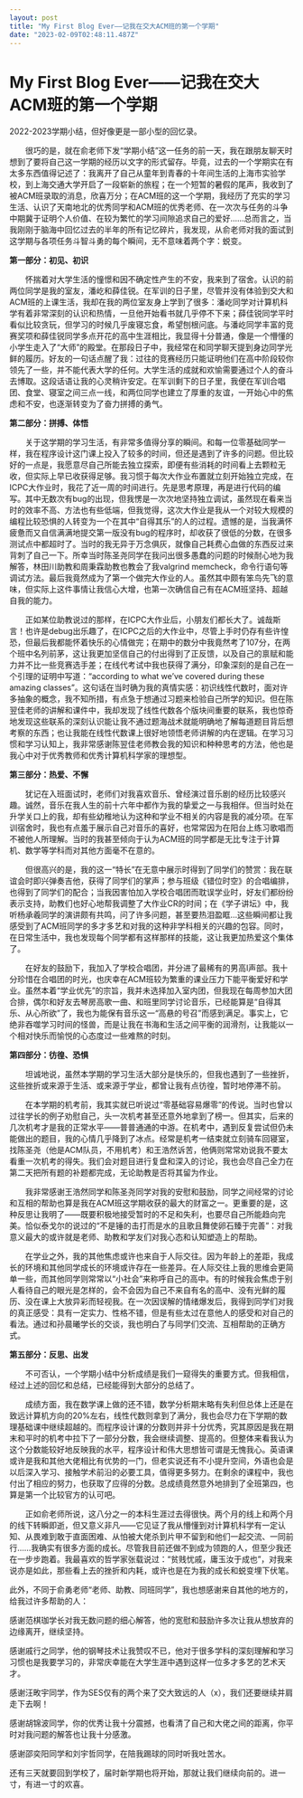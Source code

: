 ```yaml
---
layout: post
title: "My First Blog Ever——记我在交大ACM班的第一个学期"
date: "2023-02-09T02:48:11.487Z"
---
```

My First Blog Ever——记我在交大ACM班的第一个学期
===================================

2022-2023学期小结，但好像更是一部小型的回忆录。

　　很巧的是，就在俞老师下发“学期小结”这一任务的前一天，我在跟朋友聊天时想到了要将自己这一学期的经历以文字的形式留存。毕竟，过去的一个学期实在有太多东西值得记述了：我离开了自己从童年到青春的十年间生活的上海市实验学校，到上海交通大学开启了一段崭新的旅程；在一个短暂的暑假的尾声，我收到了被ACM班录取的消息，欣喜万分；在ACM班的这一个学期，我经历了充实的学习生活、认识了天南地北的优秀同学和ACM班的优秀老师、在一次次与任务的斗争中期冀于证明个人价值、在较为繁忙的学习间隙追求自己的爱好……总而言之，当我刚刚于脑海中回忆过去的半年的所有记忆碎片，我发现，从俞老师对我的面试到这学期与各项任务斗智斗勇的每个瞬间，无不意味着两个字：蜕变。

**第一部分：初见、初识**

　　怀揣着对大学生活的憧憬和因不确定性产生的不安，我来到了宿舍。认识的前两位同学是我的室友，潘屹和薛佳锐。在军训的日子里，尽管并没有体验到交大和ACM班的上课生活，我却在我的两位室友身上学到了很多：潘屹同学对计算机科学有着非常深刻的认识和热情，一旦他开始看书就几乎停不下来；薛佳锐同学平时看似比较贪玩，但学习的时候几乎废寝忘食，希望刨根问底。与潘屹同学丰富的竞赛奖项和薛佳锐同学多点开花的高中生涯相比，我显得十分普通，像是一个懵懂的小学生走入了“大师”的殿堂。在那段日子中，我经常在和同学聊天提到身边同学光鲜的履历。好友的一句话点醒了我：过往的竞赛经历只能证明他们在高中阶段较你领先了一些，并不能代表大学的任何。大学生活的成就和欢愉需要通过个人的奋斗去博取。这段话语让我的心灵稍许安定。在军训剩下的日子里，我便在军训合唱团、食堂、寝室之间三点一线，和两位同学也建立了厚重的友谊，一开始心中的焦虑和不安，也逐渐转变为了奋力拼搏的勇气。

**第二部分：拼搏、体悟**

　　关于这学期的学习生活，有非常多值得分享的瞬间。和每一位零基础同学一样，我在程序设计这门课上投入了较多的时间，但还是遇到了许多的问题。但比较好的一点是，我愿意尽自己所能去独立探索，即便有些消耗的时间看上去颗粒无收，但实际上早已收获得足够。我习惯于每次大作业布置就立刻开始独立完成，在ICPC大作业时，我花了近一周的时间进行。先是思考原理，再是进行代码的编写。其中无数次有bug的出现，但我愣是一次次地坚持独立调试，虽然现在看来当时的效率不高、方法也有些低端，但我觉得，这次大作业是我从一个对较大规模的编程比较恐惧的人转变为一个在其中“自得其乐”的人的过程。遗憾的是，当我满怀疲惫而又自信满满地提交第一版没有bug的程序时，却收获了很低的分数，在很多测试点中都超时了。当时的我无异于万念俱灰，就像自己耗费心血做的东西反过来背刺了自己一下。所幸当时陈圣尧同学在我问出很多愚蠢的问题的时候耐心地为我解答，林田川助教和周秉霖助教也教会了我valgrind memcheck，命令行语句等调试方法。最后我竟然成为了第一个做完大作业的人。虽然其中颇有笨鸟先飞的意味，但实际上这件事情让我信心大增，也第一次确信自己有在ACM班坚持、超越自我的能力。

　　正如某位助教说过的那样，在ICPC大作业后，小朋友们都长大了。诚哉斯言！也许是debug出乐趣了，在ICPC之后的大作业中，尽管上手时仍存有些许惶恐，但最后我都能怀着快乐的心情做完；在期中的数分中我竟然考了107分，在两个班中名列前茅，这让我更加坚信自己的付出得到了正反馈，以及自己的禀赋和能力并不比一些竞赛选手差；在线代考试中我也获得了满分，印象深刻的是自己在一个引理的证明中写道：“according to what we’ve covered during these amazing classes”。这句话在当时确为我的真情实感：初识线性代数时，面对许多抽象的概念，我不知所措，有点急于想通过习题来检验自己所学的知识。但在陈翌佳老师的讲解和课件中，我却发现了线性代数各个版块间重要的联系，我也惊奇地发现这些联系的深刻认识能让我不通过题海战术就能明确地了解每道题目背后想考察的东西；也让我能在线性代数课上很好地领悟老师讲解的内在逻辑。在学习习惯和学习认知上，我非常感谢陈翌佳老师教会我的知识和种种思考的方法，他也是我心中对于优秀教师和优秀计算机科学家的理想型。

**第三部分：热爱、不懈**

　　犹记在入班面试时，老师们对我喜欢音乐、曾经演过音乐剧的经历比较感兴趣。诚然，音乐在我人生的前十六年中都作为我的挚爱之一与我相伴。但当时处在升学关口上的我，却有些幼稚地认为这种和学业不相关的内容是我的减分项。在军训宿舍时，我也有点羞于展示自己对音乐的喜好，也常常因为在阳台上练习歌唱而不被他人所理解。当时的我甚至倾向于认为ACM班的同学都是无比专注于计算机、数学等学科而对其他方面毫不在意的。

　　但很高兴的是，我的这一“特长”在无意中展示时得到了同学们的赞赏：我在联谊会时即兴弹奏吉他，获得了同学们的掌声；参与班级《错位时空》的合唱编排，也得到了同学们的配合；当我因害怕加入学校合唱团而耽误学业时，好友们都纷纷表示支持，助教们也好心地帮我调整了大作业CR的时间；在《学子讲坛》中，我听杨承羲同学的演讲颇有共鸣，问了许多问题，甚至要热泪盈眶…这些瞬间都让我感受到了ACM班同学的多才多艺和对我的这种非学科相关的兴趣的包容。同时，在日常生活中，我也发现每个同学都有这样那样的技能，这让我更加热爱这个集体了。

　　在好友的鼓励下，我加入了学校合唱团，并分进了最稀有的男高Ⅰ声部。我十分珍惜在合唱团的时光，也庆幸在ACM班较为繁重的课业压力下能平衡爱好和学业。虽然本着“学业优先”的宗旨，我并未选择加入室内团，但我现在每周参加大团合排，偶尔和好友去琴房高歌一曲、和班里同学讨论音乐，已经能算是“自得其乐、从心所欲”了，我也为能保有音乐这一“高悬的号召”而感到满足。事实上，它绝非吞噬学习时间的怪兽，而是让我在书海和生活之间平衡的润滑剂，让我能以一个相对快乐而愉悦的心态度过一些难熬的时刻。

**第四部分：彷徨、恐惧**

　　坦诚地说，虽然本学期的学习生活大部分是快乐的，但我也遇到了一些挫折，这些挫折或来源于生活、或来源于学业，都曾让我有点彷徨，暂时地停滞不前。

　　在本学期的机考前，我其实就已听说过“零基础容易爆零”的传说。当时也曾以过往学长的例子劝慰自己，头一次机考甚至还意外地拿到了榜一。但其实，后来的几次机考才是我的正常水平——普普通通的中游。在机考中，遇到反复尝试但仍未能做出的题目，我的心情几乎降到了冰点。经常是机考一结束就立刻骑车回寝室，找陈圣尧（他是ACM队员，不用机考）和王浩然诉苦，他俩则常常劝说我不要太看重一次机考的得失。我们会对题目进行复盘和深入的讨论，我也会尽自己全力在第二天把所有题的补题都完成，无论助教是否将其留为作业。

　　我非常感谢王浩然同学和陈圣尧同学对我的安慰和鼓励，同学之间经常的讨论和互相的帮助也算是我在ACM班这学期收获的最大的财富之一。更重要的是，这种反思让我明了——既要积极地接受暂时的不足和失利，也要尽自己所能趋向完美。恰似泰戈尔的说过的“不是锤的击打而是水的且歌且舞使卵石臻于完善”：对我意义最大的或许就是老师、助教和学友们对我心态和认知塑造上的帮助。

　　在学业之外，我的其他焦虑或许也来自于人际交往。因为年龄上的差距，我成长的环境和其他同学成长的环境或许存在一些差异。在人际交往上我的思维会更简单一些，而其他同学则常常以“小社会”来称呼自己的高中。有的时候我会焦虑于别人看待自己的眼光是怎样的，会不会因为自己不来自有名的高中、没有光鲜的履历、没在课上大放异彩而轻视我。在一次因误解的情绪爆发后，我得到同学们对我的真正感受：具有一定实力、性格不错，但是有些太过在意他人的感受和对自己的看法。通过和孙晨曦学长的交谈，我也明白了与同学们交流、互相帮助的正确方式。

**第五部分：反思、出发**

　　不可否认，一个学期小结中分析成绩是我们一窥得失的重要方式。但我相信，经过上述的回忆和总结，已经能得到大部分的总结了。

　　成绩方面，我在数学课上做的还不错，数学分析期末略有失利但总体上还是在致远计算机方向的20%左右，线性代数则拿到了满分，我也会尽力在下学期的数理基础课中继续超越的。而程序设计课的分数则并非十分优秀，究其原因是我在期末和平时的机考中拉下了一部分分数，我会继续调整、提高的。但整体来看我认为这个分数能较好地反映我的水平，程序设计和伟大思想皆可谓是无愧我心。英语课或许是我和其他大佬相比有优势的一门，但老实说还有不小提升空间，外语也会是以后深入学习、接触学术前沿的必要工具，值得更多努力。在剩余的课程中，我也付出了相应的努力，也获取了应得的分数。总成绩竟然意外地排到了全班第四，也算是第一个比较官方的认可吧。

　　正如俞老师所说，这八分之一的本科生涯过去得很快。两个月的线上和两个月的线下转瞬即逝，但又意义非凡——它见证了我从懵懂到对计算机科学有一定认知、从畏难到敢于直面困难、从怕被大佬杀到片甲不留到和他们一起交流、一同前行……我确实有很多方面的成长。尽管我目前还做不到成为领跑的人，但至少我还在一步步跑着。我最喜欢的哲学家张载说过：“贫贱忧戚，庸玉汝于成也”，对我来说亦是如此，那些看上去的挫折和内耗，或许也是在为我的成长和蜕变埋下伏笔。

此外，不同于俞勇老师“老师、助教、同班同学”，我也想感谢来自其他的地方的，给我过许多帮助的人：

感谢范棋珈学长对我无数问题的细心解答，他的宽慰和鼓励许多次让我从想放弃的边缘离开，继续坚持。

感谢戚行之同学，他的钢琴技术让我赞叹不已，他对于很多学科的深刻理解和学习习惯也是我要学习的，非常庆幸能在大学生涯中遇到这样一位多才多艺的艺术天才。

感谢汪畋宇同学，作为SES仅有的两个来了交大致远的人（x），我们还要继续并肩走下去啊！

感谢胡锦波同学，你的优秀让我十分震撼，也看清了自己和大佬之间的距离，你平时对我问题的解答也让我十分感激。

感谢邵奕阳同学和刘宇哲同学，在陪我踢球的同时听我吐苦水。

还有三天就要回到学校了，届时新学期也将开始，那就让我们继续向前的。进一寸，有进一寸的欢喜。